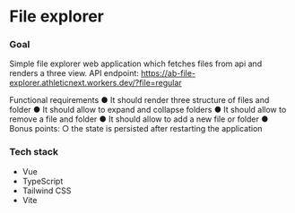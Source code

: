 # File explorer

### Goal
Simple file explorer web application which fetches files from api and renders a
three view. 
API endpoint: https://ab-file-explorer.athleticnext.workers.dev/?file=regular

Functional requirements
● It should render three structure of files and folder
● It should allow to expand and collapse folders
● It should allow to remove a file and folder
● It should allow to add a new file or folder
● Bonus points:
○ the state is persisted after restarting the application

### Tech stack
- Vue
- TypeScript
- Tailwind CSS
- Vite